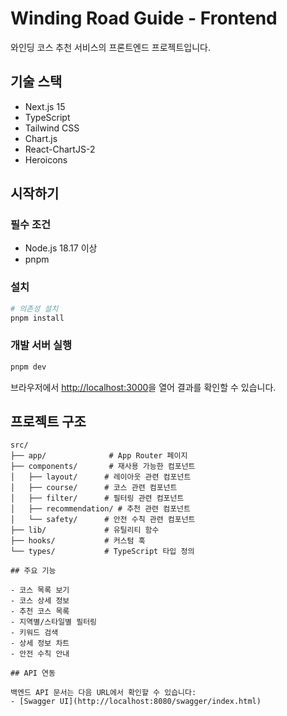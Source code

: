 # Winding Road Guide - Frontend

와인딩 코스 추천 서비스의 프론트엔드 프로젝트입니다.

## 기술 스택

- Next.js 15
- TypeScript
- Tailwind CSS
- Chart.js
- React-ChartJS-2
- Heroicons

## 시작하기

### 필수 조건

- Node.js 18.17 이상
- pnpm

### 설치

```bash
# 의존성 설치
pnpm install
```

### 개발 서버 실행

```bash
pnpm dev
```

브라우저에서 [http://localhost:3000](http://localhost:3000)을 열어 결과를 확인할 수 있습니다.

## 프로젝트 구조

```
src/
├── app/              # App Router 페이지
├── components/       # 재사용 가능한 컴포넌트
│   ├── layout/      # 레이아웃 관련 컴포넌트
│   ├── course/      # 코스 관련 컴포넌트
│   ├── filter/      # 필터링 관련 컴포넌트
│   ├── recommendation/ # 추천 관련 컴포넌트
│   └── safety/      # 안전 수칙 관련 컴포넌트
├── lib/             # 유틸리티 함수
├── hooks/           # 커스텀 훅
└── types/           # TypeScript 타입 정의

## 주요 기능

- 코스 목록 보기
- 코스 상세 정보
- 추천 코스 목록
- 지역별/스타일별 필터링
- 키워드 검색
- 상세 정보 차트
- 안전 수칙 안내

## API 연동

백엔드 API 문서는 다음 URL에서 확인할 수 있습니다:
- [Swagger UI](http://localhost:8080/swagger/index.html)
